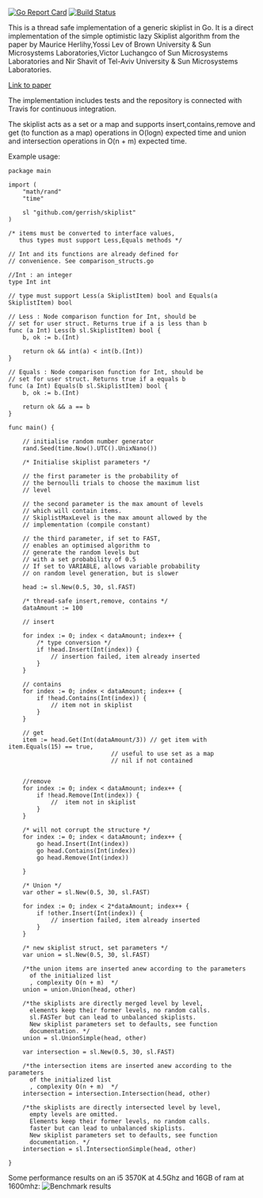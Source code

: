 [![Go Report Card](https://goreportcard.com/badge/github.com/gerrish/goskiplist)](https://goreportcard.com/report/github.com/gerrish/goskiplist)
[![Build Status](https://travis-ci.org/gerrish/goskiplist.svg?branch=master)](https://travis-ci.org/gerrish/goskiplist)

This is a thread safe implementation of a generic skiplist in Go. It is a direct implementation of the simple 
optimistic lazy Skiplist algorithm from the paper by Maurice Herlihy,Yossi Lev of Brown University & Sun Microsystems Laboratories,Victor Luchangco of Sun Microsystems Laboratories  and Nir Shavit of Tel-Aviv University & Sun Microsystems Laboratories.

[Link to paper](http://people.csail.mit.edu/shanir/publications/LazySkipList.pdf "the paper")

The implementation includes tests and the repository is connected with Travis for continuous integration.

The skiplist acts as a set or a map and supports insert,contains,remove and get (to function as a map) operations in O(logn) expected time and union and intersection operations in O(n + m) expected time. 

Example usage:
```golang
package main

import (
	"math/rand"
	"time"

	sl "github.com/gerrish/skiplist"
)

/* items must be converted to interface values,
   thus types must support Less,Equals methods */

// Int and its functions are already defined for
// convenience. See comparison_structs.go

//Int : an integer
type Int int

// type must support Less(a SkiplistItem) bool and Equals(a SkiplistItem) bool

// Less : Node comparison function for Int, should be
// set for user struct. Returns true if a is less than b
func (a Int) Less(b sl.SkiplistItem) bool {
	b, ok := b.(Int)

	return ok && int(a) < int(b.(Int))
}

// Equals : Node comparison function for Int, should be
// set for user struct. Returns true if a equals b
func (a Int) Equals(b sl.SkiplistItem) bool {
	b, ok := b.(Int)

	return ok && a == b
}

func main() {

	// initialise random number generator
	rand.Seed(time.Now().UTC().UnixNano())

	/* Initialise skiplist parameters */

	// the first parameter is the probability of
	// the bernoulli trials to choose the maximum list
	// level

	// the second parameter is the max amount of levels
	// which will contain items.
	// SkiplistMaxLevel is the max amount allowed by the
	// implementation (compile constant)

	// the third parameter, if set to FAST,
	// enables an optimised algorithm to
	// generate the random levels but
	// with a set probability of 0.5
	// If set to VARIABLE, allows variable probability
	// on random level generation, but is slower

	head := sl.New(0.5, 30, sl.FAST)

	/* thread-safe insert,remove, contains */
	dataAmount := 100

	// insert

	for index := 0; index < dataAmount; index++ {
		/* type conversion */
		if !head.Insert(Int(index)) {
			// insertion failed, item already inserted
		}
	}

	// contains
	for index := 0; index < dataAmount; index++ {
		if !head.Contains(Int(index)) {
			// item not in skiplist
		}
	}

	// get 
	item := head.Get(Int(dataAmount/3)) // get item with item.Equals(15) == true,
							 // useful to use set as a map
							 // nil if not contained
	

	//remove
	for index := 0; index < dataAmount; index++ {
		if !head.Remove(Int(index)) {
			//  item not in skiplist
		}
	}

	/* will not corrupt the structure */
	for index := 0; index < dataAmount; index++ {
		go head.Insert(Int(index))
		go head.Contains(Int(index))
		go head.Remove(Int(index))

	}

	/* Union */
	var other = sl.New(0.5, 30, sl.FAST)

	for index := 0; index < 2*dataAmount; index++ {
		if !other.Insert(Int(index)) {
			// insertion failed, item already inserted
		}
	}

	/* new skiplist struct, set parameters */
	var union = sl.New(0.5, 30, sl.FAST)

	/*the union items are inserted anew according to the parameters
	  of the initialized list
	  , complexity O(n + m)  */
	union = union.Union(head, other)

	/*the skiplists are directly merged level by level,
	  elements keep their former levels, no random calls.
	  sl.FASTer but can lead to unbalanced skiplists.
	  New skiplist parameters set to defaults, see function
	  documentation. */
	union = sl.UnionSimple(head, other)

	var intersection = sl.New(0.5, 30, sl.FAST)

	/*the intersection items are inserted anew according to the parameters
	  of the initialized list
	  , complexity O(n + m)  */
	intersection = intersection.Intersection(head, other)

	/*the skiplists are directly intersected level by level,
	  empty levels are omitted.
	  Elements keep their former levels, no random calls.
	  faster but can lead to unbalanced skiplists.
	  New skiplist parameters set to defaults, see function
	  documentation. */
	intersection = sl.IntersectionSimple(head, other)

}

```

Some performance results on an i5 3570K at 4.5Ghz and 16GB of ram at 1600mhz:
![Benchmark results](https://i.imgur.com/QyWd4ji.png)


